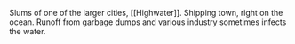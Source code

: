 Slums of one of the larger cities, [[Highwater]]. Shipping town, right on the ocean.  Runoff from garbage dumps and various industry sometimes infects the water.


